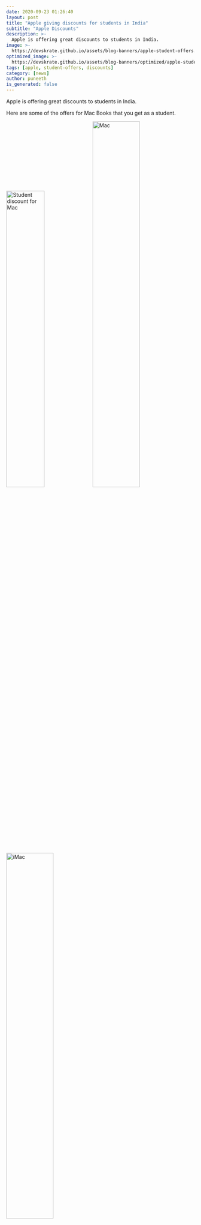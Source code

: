 ```yaml
---
date: 2020-09-23 01:26:40
layout: post
title: "Apple giving discounts for students in India"
subtitle: "Apple Discounts"
description: >-
  Apple is offering great discounts to students in India.
image: >-
  https://devskrate.github.io/assets/blog-banners/apple-student-offers.jpg
optimized_image: >-
  https://devskrate.github.io/assets/blog-banners/optimized/apple-student-offers.webp
tags: [apple, student-offers, discounts]
category: [news]
author: puneeth
is_generated: false
---
```


Apple is offering great discounts to students in India. 

Here are some of the offers for Mac Books that you get as a student.

<div class="slide-show">

<a href="https://devskrate.github.io/assets/images/apple/student_offer/apple-student-offer-mac.jpg" data-lightbox="image-1" data-title="Student discount for Mac. Image-source:Apple"><img width="45%" alt="Student discount for Mac" src="https://devskrate.github.io/assets/images/apple/student_offer/apple-student-offer-mac.jpg"></a>
<a href="https://devskrate.github.io/assets/images/apple/student_offer/apple-mac-comparision-2020.png" data-lightbox="image-1" data-title="Original Price of Mac's. Image-source:Apple"><img width="50%" alt="Mac" src="https://devskrate.github.io/assets/images/apple/student_offer/apple-mac-comparision-2020.png"></a>
<a href="https://devskrate.github.io/assets/images/apple/student_offer/apple-imac-comparision-2020.png" data-lightbox="image-1" data-title="Original Price of iMac's. Image-source:Apple"><img width="50%" alt="iMac" src="https://devskrate.github.io/assets/images/apple/student_offer/apple-imac-comparision-2020.png"></a>

</div>

If you observe the price difference you are getting around Rs.10,000/- discount and greater on the iMac Pro Desktop.

Here are the discounts with iPads as a student.

<div class="slide-show">

<a href="https://devskrate.github.io/assets/images/apple/student_offer/apple-student-offer-ipad.jpg" data-lightbox="image-1" data-title="Student discount for iPad. Image-source:Apple"><img width="50%" alt="Student discount for iPad" src="https://devskrate.github.io/assets/images/apple/student_offer/apple-student-offer-ipad.jpg"></a>
<a href="https://devskrate.github.io/assets/images/apple/student_offer/apple-ipad-comparision-2020.png" data-lightbox="image-1" data-title="IOriginal Price of iPad's. mage-source:Apple"><img width="50%" alt="iPad" src="https://devskrate.github.io/assets/images/apple/student_offer/apple-ipad-comparision-2020.png"></a>

</div>

If you observe we get some good deals with the Mac Books, but coming to the iPad's they are not that great deal. We only get a discount from Rs.1000 to Rs.4000/-. Ofcourse according to the price they have given discounts.

+ For availing the discounts go to this [apple site](https://www.apple.com/in/shop/campaigns/education-pricing) and follow the instructions.

+ Firstly you need to register with the UNiDAYS to verify your student or staff status. Once registered and verified, you can avail the discounts.

+ For detailed process of registration with photos, click here.

{:class="table table-bordered dark"}
|Product        | Student    | Original  | 
| ----------    | --------   | ----------| 
|MacBook Air    | ₹83,691    | ₹92,990   |
|MacBook Pro    | ₹83,691    | ₹1,22,990 |
|iMac           | ₹89,910    | ₹99,900   |
|iMac Pro       | ₹4,18,410  | ₹4,64,900 |
|Mac Pro        | ₹4,49,910  | ₹4,99,900 |
|Mac Mini       | ₹67,410    | ₹74,900   |
|Pro Display XDR| ₹4,04,910  | ₹4,49,900 |
|iPad Pro       | ₹68,305    | ₹71,900   |
|iPad Air       | ₹50,783    | ₹54,900   |
|iPad           | ₹28,106    | ₹29,900   |
|iPad Mini      | ₹33,155    | ₹34,900   |



<img width="65%" alt="Student discount for iPad" src="https://devskrate.github.io/assets/images/apple/student_offer/apple-student-offer-main.jpg">

##### Info/Terms:
Education pricing is available to current and newly accepted university students, parents buying for university students, and teachers and staff at all levels.* 